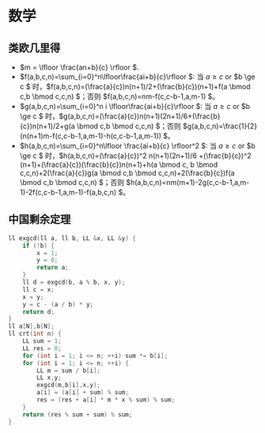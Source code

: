 # 数学

## 类欧几里得

* $m = \lfloor \frac{an+b}{c} \rfloor $.
* $f(a,b,c,n)=\sum_{i=0}^n\lfloor\frac{ai+b}{c}\rfloor $: 当 $a \ge c$ or $b \ge c $ 时，$f(a,b,c,n)=(\frac{a}{c})n(n+1)/2+(\frac{b}{c})(n+1)+f(a \bmod c,b \bmod c,c,n) $；否则 $f(a,b,c,n)=nm-f(c,c-b-1,a,m-1) $。
* $g(a,b,c,n)=\sum_{i=0}^n i \lfloor\frac{ai+b}{c}\rfloor $: 当 $a \ge c$ or $b \ge c $ 时，$g(a,b,c,n)=(\frac{a}{c})n(n+1)(2n+1)/6+(\frac{b}{c})n(n+1)/2+g(a \bmod c,b \bmod c,c,n) $；否则 $g(a,b,c,n)=\frac{1}{2} (n(n+1)m-f(c,c-b-1,a,m-1)-h(c,c-b-1,a,m-1)) $。
* $h(a,b,c,n)=\sum_{i=0}^n\lfloor \frac{ai+b}{c} \rfloor^2 $: 当 $a \ge c$ or $b \ge c $ 时，$h(a,b,c,n)=(\frac{a}{c})^2 n(n+1)(2n+1)/6 +(\frac{b}{c})^2 (n+1)+(\frac{a}{c})(\frac{b}{c})n(n+1)+h(a \bmod c, b \bmod c,c,n)+2(\frac{a}{c})g(a \bmod c,b \bmod c,c,n)+2(\frac{b}{c})f(a \bmod c,b \bmod c,c,n) $；否则 $h(a,b,c,n)=nm(m+1)-2g(c,c-b-1,a,m-1)-2f(c,c-b-1,a,m-1)-f(a,b,c,n) $。

## 中国剩余定理

```c++
ll exgcd(ll a, ll b, LL &x, LL &y) {
    if (!b) {
        x = 1;
        y = 0;
        return a;
    }
    ll d = exgcd(b, a % b, x, y);
    ll c = x;
    x = y;
    y = c - (a / b) * y;
    return d;
}
ll a[N],b[N];
ll crt(int n) {
    LL sum = 1;
    LL res = 0;
    for (int i = 1; i <= n; ++i) sum *= b[i];
    for (int i = 1; i <= n; ++i) {
        LL m = sum / b[i];
        LL x,y;
        exgcd(m,b[i],x,y);
        a[i] = (a[i] + sum) % sum;
        res = (res + a[i] * m * x % sum) % sum;
    }
    return (res % sum + sum) % sum;
}
```
